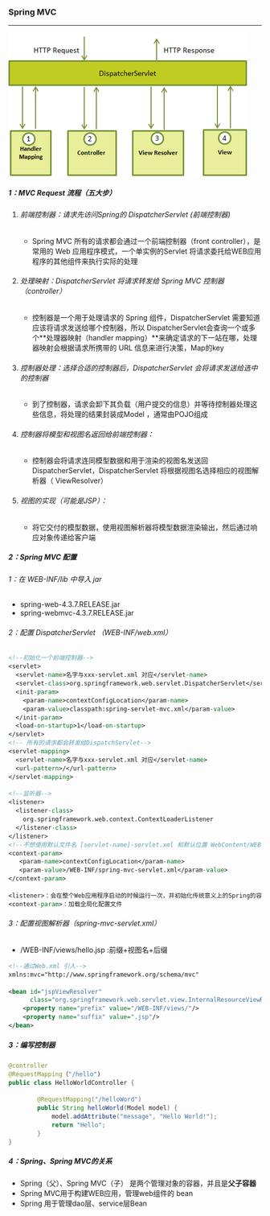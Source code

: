 ### Spring MVC

------

![](https://github.com/likang315/Middleware/blob/master/SpringMVC/SpringMVC/Spring%20MVC.png?raw=true)

##### 1：MVC Request 流程（五大步）

1. ######  前端控制器：请求先访问Spring的 DispatcherServlet (前端控制器)

   - Spring MVC 所有的请求都会通过一个前端控制器（front controller），是常用的 Web 应用程序模式，一个单实例的Servlet 将请求委托给WEB应用程序的其他组件来执行实际的处理

2. ######  处理映射：DispatcherServlet 将请求转发给 Spring MVC 控制器（controller）

   - 控制器是一个用于处理请求的 Spring 组件，DispatcherServlet 需要知道应该将请求发送给哪个控制器，所以 DispatcherServlet会查询一个或多个**处理器映射（handler mapping）**来确定请求的下一站在哪，处理器映射会根据请求所携带的 URL 信息来进行决策，Map的key

3. ######  控制器处理：选择合适的控制器后，DispatcherServlet 会将请求发送给选中的控制器 

   - 到了控制器，请求会卸下其负载（用户提交的信息）并等待控制器处理这些信息，将处理的结果封装成Model ，通常由POJO组成

4. ######  控制器将模型和视图名返回给前端控制器：

   - 控制器会将请求连同模型数据和用于渲染的视图名发送回 DispatcherServlet，DispatcherServlet 将根据视图名选择相应的视图解析器（ ViewResolver）

5. ######  视图的实现（可能是JSP）：

   - 将它交付的模型数据，使用视图解析器将模型数据渲染输出，然后通过响应对象传递给客户端

##### 2：Spring MVC 配置

###### 1：在 WEB-INF/lib 中导入 jar

- spring-web-4.3.7.RELEASE.jar
- spring-webmvc-4.3.7.RELEASE.jar

###### 2：配置 DispatcherServlet （WEB-INF/web.xml）

```jsp
<!--初始化一个前端控制器-->
<servlet>
  <servlet-name>名字与xxx-servlet.xml 对应</servlet-name>
  <servlet-class>org.springframework.web.servlet.DispatcherServlet</servlet-class>
  <init-param>
    <param-name>contextConfigLocation</param-name>	
    <param-value>classpath:spring-servlet-mvc.xml</param-value>
  </init-param>
  <load-on-startup>1</load-on-startup>
</servlet>
<!-- 所有的请求都会转发给DispatchServlet-->
<servlet-mapping>
  <servlet-name>名字与xxx-servlet.xml 对应</servlet-name>
  <url-pattern>/</url-pattern>
</servlet-mapping>

<!--监听器-->
<listener>
  <listener-class>
    org.springframework.web.context.ContextLoaderListener
  </listener-class>
</listener>
<!--不想使用默认文件名 [servlet-name]-servlet.xml 和默认位置 WebContent/WEB-INF，可以添加 servlet 监听器 ContextLoaderListener 自定义该文件的名称和位置-->
<context-param>
   <param-name>contextConfigLocation</param-name>
   <param-value>/WEB-INF/spring-mvc-servlet.xml</param-value>
</context-param>

<listener>：会在整个Web应用程序启动的时候运行一次，并初始化传统意义上的Spring的容器
<context-param>：加载全局化配置文件
```

###### 3：配置视图解析器（spring-mvc-servlet.xml）

- /WEB-INF/views/hello.jsp :前缀+视图名+后缀

```XML
<!--通过Web.xml 引入-->
xmlns:mvc="http://www.springframework.org/schema/mvc"

<bean id="jspViewResolver"
      class="org.springframework.web.servlet.view.InternalResourceViewResolver">
 	<property name="prefix" value="/WEB-INF/views/"/>
	<property name="suffix" value=".jsp"/>
</bean>
```

##### 3：编写控制器

```java
@controller
@RequestMapping（"/hello")
public class HelloWorldController { 

		@RequestMapping("/helloWord")
		public String helloWorld(Model model) {
			model.addAttribute("message", "Hello World!");
			return "Hello";
		}
}
```

##### 4：Spring、Spring MVC的关系

- Spring（父）、Spring MVC（子） 是两个管理对象的容器，并且是**父子容器**
- Spring MVC用于构建WEB应用，管理web组件的 bean
- Spring 用于管理dao层、service层Bean
